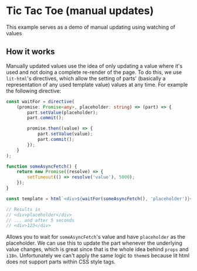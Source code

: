 # Tic Tac Toe (manual updates)

This example serves as a demo of manual updating using watching of values

## How it works

Manually updated values use the idea of only updating a value where it's used and not doing a complete re-render of the page. To do this, we use `lit-html`'s directives, which allow the setting of parts' (basically a representation of any used template value) values at any time. For example the following directive:

```ts
const waitFor = directive(
    (promise: Promise<any>, placeholder: string) => (part) => {
        part.setValue(placeholder);
        part.commit();

        promise.then((value) => {
            part.setValue(value);
            part.commit();
        });
    }
);

function someAsyncFetch() {
    return new Promise((resolve) => {
        setTimeout(() => resolve('value'), 5000);
    });
}

const template = html`<div>${waitFor(someAsyncFetch(), 'placeholder')}</div>`;

// Results in
// <div>placeholder</div>
// ... and after 5 seconds
// <div>123</div>
```

Allows you to wait for `someAsyncFetch`'s value and have `placeholder` as the placeholder. We can use this to update the part whenever the underlying value changes, which is great since that is the whole idea behind `props` and `i18n`. Unfortunately we can't apply the same logic to `theme`s because lit html does not support parts within CSS style tags.
